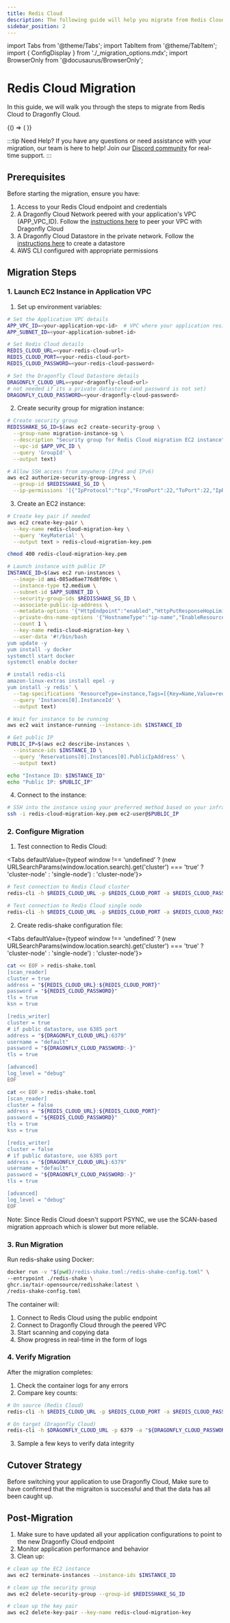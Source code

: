 ```yaml
---
title: Redis Cloud
description: The following guide will help you migrate from Redis Cloud to Dragonfly Cloud
sidebar_position: 2
---
```

import Tabs from '@theme/Tabs';
import TabItem from '@theme/TabItem';
import { ConfigDisplay } from './_migration_options.mdx';
import BrowserOnly from '@docusaurus/BrowserOnly';

# Redis Cloud Migration

In this guide, we will walk you through the steps to migrate from Redis Cloud to Dragonfly Cloud.

<BrowserOnly>
{() => (
  <ConfigDisplay
    isCluster={new URLSearchParams(window.location.search).get('cluster') === 'true'}
    isSync={false}
  />
)}
</BrowserOnly>

:::tip Need Help?
If you have any questions or need assistance with your migration, our team is here to help! Join our [Discord community](https://discord.gg/HsPjXGVH85) for real-time support.
:::

## Prerequisites

Before starting the migration, ensure you have:

1. Access to your Redis Cloud endpoint and credentials
2. A Dragonfly Cloud Network peered with your application's VPC (APP_VPC_ID). Follow the [instructions here](/docs/cloud/connections.md) to peer your VPC with Dragonfly Cloud
3. A Dragonfly Cloud Datastore in the private network. Follow the [instructions here](/docs/cloud/datastores.md) to create a datastore
4. AWS CLI configured with appropriate permissions

## Migration Steps

### 1. Launch EC2 Instance in Application VPC

1. Set up environment variables:

```bash
# Set the Application VPC details
APP_VPC_ID=<your-application-vpc-id>  # VPC where your application resides and Dragonfly Cloud is peered
APP_SUBNET_ID=<your-application-subnet-id>

# Set Redis Cloud details
REDIS_CLOUD_URL=<your-redis-cloud-url>
REDIS_CLOUD_PORT=<your-redis-cloud-port>
REDIS_CLOUD_PASSWORD=<your-redis-cloud-password>

# Set the Dragonfly Cloud Datastore details
DRAGONFLY_CLOUD_URL=<your-dragonfly-cloud-url>
# not needed if its a private datastore (and password is not set)
DRAGONFLY_CLOUD_PASSWORD=<your-dragonfly-cloud-password>
```

2. Create security group for migration instance:

```bash
# Create security group
REDISSHAKE_SG_ID=$(aws ec2 create-security-group \
  --group-name migration-instance-sg \
  --description "Security group for Redis Cloud migration EC2 instance" \
  --vpc-id $APP_VPC_ID \
  --query 'GroupId' \
  --output text)

# Allow SSH access from anywhere (IPv4 and IPv6)
aws ec2 authorize-security-group-ingress \
  --group-id $REDISSHAKE_SG_ID \
  --ip-permissions '[{"IpProtocol":"tcp","FromPort":22,"ToPort":22,"IpRanges":[{"CidrIp":"0.0.0.0/0"}],"Ipv6Ranges":[{"CidrIpv6":"::/0"}]}]'
```

3. Create an EC2 instance:

```bash
# Create key pair if needed
aws ec2 create-key-pair \
  --key-name redis-cloud-migration-key \
  --query 'KeyMaterial' \
  --output text > redis-cloud-migration-key.pem

chmod 400 redis-cloud-migration-key.pem

# Launch instance with public IP
INSTANCE_ID=$(aws ec2 run-instances \
  --image-id ami-085ad6ae776d8f09c \
  --instance-type t2.medium \
  --subnet-id $APP_SUBNET_ID \
  --security-group-ids $REDISSHAKE_SG_ID \
  --associate-public-ip-address \
  --metadata-options '{"HttpEndpoint":"enabled","HttpPutResponseHopLimit":2,"HttpTokens":"required"}' \
  --private-dns-name-options '{"HostnameType":"ip-name","EnableResourceNameDnsARecord":true,"EnableResourceNameDnsAAAARecord":false}' \
  --count 1 \
  --key-name redis-cloud-migration-key \
  --user-data '#!/bin/bash
yum update -y
yum install -y docker
systemctl start docker
systemctl enable docker

# install redis-cli
amazon-linux-extras install epel -y
yum install -y redis' \
  --tag-specifications 'ResourceType=instance,Tags=[{Key=Name,Value=redis-cloud-migration-instance}]' \
  --query 'Instances[0].InstanceId' \
  --output text)

# Wait for instance to be running
aws ec2 wait instance-running --instance-ids $INSTANCE_ID

# Get public IP
PUBLIC_IP=$(aws ec2 describe-instances \
  --instance-ids $INSTANCE_ID \
  --query 'Reservations[0].Instances[0].PublicIpAddress' \
  --output text)

echo "Instance ID: $INSTANCE_ID"
echo "Public IP: $PUBLIC_IP"
```

4. Connect to the instance:
```bash
# SSH into the instance using your preferred method based on your infrastructure setup
ssh -i redis-cloud-migration-key.pem ec2-user@$PUBLIC_IP
```

### 2. Configure Migration

1. Test connection to Redis Cloud:

<Tabs defaultValue={typeof window !== 'undefined' ?
  (new URLSearchParams(window.location.search).get('cluster') === 'true' ? 'cluster-node' : 'single-node')
  : 'cluster-node'}>

<TabItem value="cluster-node" label="Cluster Node">

```bash
# Test connection to Redis Cloud cluster
redis-cli -h $REDIS_CLOUD_URL -p $REDIS_CLOUD_PORT -a $REDIS_CLOUD_PASSWORD -c ping
```

</TabItem>
<TabItem value="single-node" label="Single Node">

```bash
# Test connection to Redis Cloud single node
redis-cli -h $REDIS_CLOUD_URL -p $REDIS_CLOUD_PORT -a $REDIS_CLOUD_PASSWORD ping
```

</TabItem>
</Tabs>

2. Create redis-shake configuration file:

<Tabs defaultValue={typeof window !== 'undefined' ?
  (new URLSearchParams(window.location.search).get('cluster') === 'true' ? 'cluster-node' : 'single-node')
  : 'cluster-node'}>
<TabItem value="cluster-node" label="Cluster Node">

```bash
cat << EOF > redis-shake.toml
[scan_reader]
cluster = true
address = "${REDIS_CLOUD_URL}:${REDIS_CLOUD_PORT}"
password = "${REDIS_CLOUD_PASSWORD}"
tls = true
ksn = true

[redis_writer]
cluster = true
# if public datastore, use 6385 port
address = "${DRAGONFLY_CLOUD_URL}:6379"
username = "default"
password = "${DRAGONFLY_CLOUD_PASSWORD:-}"
tls = true

[advanced]
log_level = "debug"
EOF
```

</TabItem>
<TabItem value="single-node" label="Single Node">

```bash
cat << EOF > redis-shake.toml
[scan_reader]
cluster = false
address = "${REDIS_CLOUD_URL}:${REDIS_CLOUD_PORT}"
password = "${REDIS_CLOUD_PASSWORD}"
tls = true
ksn = true

[redis_writer]
cluster = false
# if public datastore, use 6385 port
address = "${DRAGONFLY_CLOUD_URL}:6379"
username = "default"
password = "${DRAGONFLY_CLOUD_PASSWORD:-}"
tls = true

[advanced]
log_level = "debug"
EOF
```

</TabItem>
</Tabs>

Note: Since Redis Cloud doesn't support PSYNC, we use the SCAN-based migration approach which is slower but more reliable.

### 3. Run Migration

Run redis-shake using Docker:

```bash
docker run -v "$(pwd)/redis-shake.toml:/redis-shake-config.toml" \
--entrypoint ./redis-shake \
ghcr.io/tair-opensource/redisshake:latest \
/redis-shake-config.toml
```

The container will:
1. Connect to Redis Cloud using the public endpoint
2. Connect to Dragonfly Cloud through the peered VPC
3. Start scanning and copying data
4. Show progress in real-time in the form of logs

### 4. Verify Migration

After the migration completes:

1. Check the container logs for any errors
2. Compare key counts:
```bash
# On source (Redis Cloud)
redis-cli -h $REDIS_CLOUD_URL -p $REDIS_CLOUD_PORT -a $REDIS_CLOUD_PASSWORD dbsize

# On target (Dragonfly Cloud)
redis-cli -h $DRAGONFLY_CLOUD_URL -p 6379 -a "${DRAGONFLY_CLOUD_PASSWORD:-}" dbsize
```
3. Sample a few keys to verify data integrity

## Cutover Strategy

Before switching your application to use Dragonfly Cloud, Make sure to have confirmed that the migraiton is
successful and that the data has all been caught up.

## Post-Migration

1. Make sure to have updated all your application configurations to point to the new Dragonfly Cloud endpoint
2. Monitor application performance and behavior
3. Clean up:

```bash
# clean up the EC2 instance
aws ec2 terminate-instances --instance-ids $INSTANCE_ID

# clean up the security group
aws ec2 delete-security-group --group-id $REDISSHAKE_SG_ID

# clean up the key pair
aws ec2 delete-key-pair --key-name redis-cloud-migration-key
```
